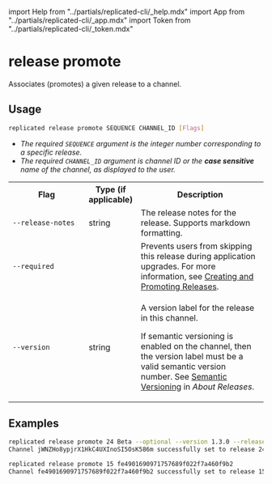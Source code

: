 import Help from "../partials/replicated-cli/_help.mdx"
import App from "../partials/replicated-cli/_app.mdx"
import Token from "../partials/replicated-cli/_token.mdx"

# release promote

Associates (promotes) a given release to a channel.

## Usage
```bash
replicated release promote SEQUENCE CHANNEL_ID [Flags]
```

* _The required `SEQUENCE` argument is the integer number corresponding to a specific release._
* _The required `CHANNEL_ID` argument is channel ID or the **case sensitive** name of the channel, as displayed to the user._

<table>
  <tr>
    <th width="30%">Flag</th>
    <th width="20%">Type (if applicable)</th>
    <th width="50%">Description</th>
  </tr>
  <App/>
  <Help/>
  <tr>
    <td><code>--release-notes</code></td>
    <td>string</td>
    <td>The release notes for the release. Supports markdown formatting.</td>
  </tr>
  <tr>
    <td><code>--required</code></td>
    <td></td>
    <td>Prevents users from skipping this release during application upgrades. For more information, see <a href="/vendor/releases-creating-releases">Creating and Promoting Releases</a>.</td>
  </tr>
  <Token/>
  <tr>
    <td><code>--version</code></td>
    <td>string</td>
    <td><p>A version label for the release in this channel.</p><p>If semantic versioning is enabled on the channel, then the version label must be a valid semantic version number. See <a href="/vendor/releases-about#semantic-versioning">Semantic Versioning</a> in <em>About Releases</em>.</p></td>
  </tr>
</table>

## Examples
```bash
replicated release promote 24 Beta --optional --version 1.3.0 --release-notes "Optional Beta release for feature X"
Channel jWNZHo8ypjrX1HkC4UXInoSI5OsK586m successfully set to release 24
```

```bash
replicated release promote 15 fe4901690971757689f022f7a460f9b2
Channel fe4901690971757689f022f7a460f9b2 successfully set to release 15
